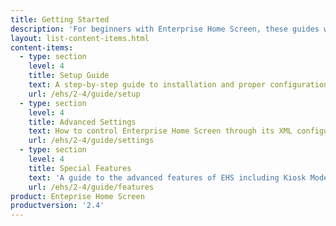 ```yaml
---
title: Getting Started
description: 'For beginners with Enterprise Home Screen, these guides will ensure a trouble-free experience from setting up the tool with basic features through advanced configuration and mass deployment.'
layout: list-content-items.html
content-items:
  - type: section
    level: 4
    title: Setup Guide
    text: A step-by-step guide to installation and proper configuration of EHS on a device and a walk-through of its basic settings
    url: /ehs/2-4/guide/setup
  - type: section
    level: 4
    title: Advanced Settings
    text: How to control Enterprise Home Screen through its XML configuration file for centralized staging and mass deployment
    url: /ehs/2-4/guide/settings
  - type: section
    level: 4
    title: Special Features
    text: 'A guide to the advanced features of EHS including Kiosk Mode, Secure Mode and recovery from Lockdown State'
    url: /ehs/2-4/guide/features
product: Enteprise Home Screen
productversion: '2.4'
---
```

    












